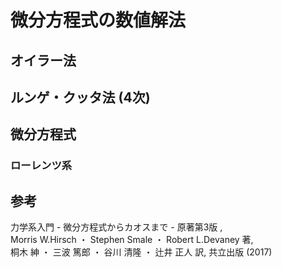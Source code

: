 # 微分方程式の数値解法

## オイラー法


## ルンゲ・クッタ法 (4次)


## 微分方程式


### ローレンツ系

  
## 参考
力学系入門 - 微分方程式からカオスまで - 原著第3版 ,  
Morris W.Hirsch ・ Stephen Smale ・ Robert L.Devaney 著,  
桐木 紳 ・ 三波 篤郎 ・ 谷川 清隆 ・ 辻井 正人 訳,  共立出版 (2017)